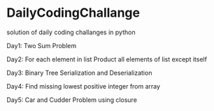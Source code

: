 # DailyCodingChallange

solution of daily coding challanges in python

Day1:
Two Sum Problem

Day2:
For each element in list Product all elements of list except itself

Day3:
Binary Tree Serialization and Deserialization 

Day4:
Find missing lowest positive integer from array

Day5:
Car and Cudder Problem using closure